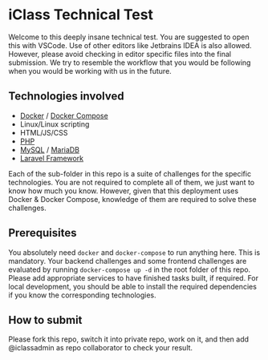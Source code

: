 # iClass Technical Test

Welcome to this deeply insane technical test. You are suggested to open this with VSCode. Use of other editors like Jetbrains IDEA is also allowed. However, please avoid checking in editor specific files into the final submission. We try to resemble the workflow that you would be following when you would be working with us in the future.

## Technologies involved

- [Docker](https://www.docker.com) / [Docker Compose](https://docs.docker.com/compose/)
- Linux/Linux scripting
- HTML/JS/CSS
- [PHP](https://www.php.net)
- [MySQL](https://www.mysql.com) / [MariaDB](https://mariadb.com)
- [Laravel Framework](https://laravel.com)

Each of the sub-folder in this repo is a suite of challenges for the specific technologies. You are not required to complete all of them, we just want to know how much you know. However, given that this deployment uses Docker & Docker Compose, knowledge of them are required to solve these challenges.

## Prerequisites

You absolutely need `docker` and `docker-compose` to run anything here. This is mandatory. Your backend challenges and some frontend challenges are evaluated by running `docker-compose up -d` in the root folder of this repo. Please add appropriate services to have finished tasks built, if required. For local development, you should be able to install the required dependencies if you know the corresponding technologies.

## How to submit

Please fork this repo, switch it into private repo, work on it, and then add @iclassadmin as repo collaborator to check your result.
